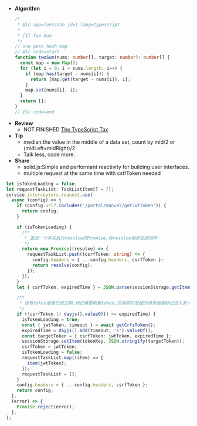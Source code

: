 
- **Algorithm**
  ```ts
  /*
   * @lc app=leetcode id=1 lang=typescript
   *
   * [1] Two Sum
   */
  // one pass hash map
  // @lc code=start
  function twoSum(nums: number[], target: number): number[] {
    const map = new Map();
    for (let i = 0; i < nums.length; i++) {
      if (map.has(target - nums[i])) {
        return [map.get(target - nums[i]), i];
      }
      map.set(nums[i], i);
    }
    return [];
  }
  // @lc code=end

  ```
- **Review** 
  - NOT FINISHED [The TypeScript Tax](https://medium.com/javascript-scene/the-typescript-tax-132ff4cb175b)
- **Tip** 
  - median:the value in the middle of a data set, count by mid/2 or (midLeft+midRight)/2
  - Talk less, code more.
- **Share** 
  - solid.js:Simple and performant reactivity for building user interfaces.
  - multiple request at the same time with cstfToken needed
```ts
let isTokenLoading = false;
let requestTaskList: TaskListItem[] = [];
service.interceptors.request.use(
  async (config) => {
    if (config.url?.includes('/portal/manual/getJwtToken')) {
      return config;
    }

    if (isTokenLoading) {
      /**
       * 返回一个并未执行resolve的Promise,将resolve保存在回调中
       */
      return new Promise((resolve) => {
        requestTaskList.push((csrfToken: string) => {
          config.headers = { ...config.headers, csrfToken };
          return resolve(config);
        });
      });
    }
    let { csrfToken, expiredTime } = JSON.parse(sessionStorage.getItem(tokenKey) || '{}');

    /**
     * 没有token或者已经过期,标记需要刷新token,后续同时发起的请求根据标记进入另一段逻辑
     */
    if (!csrfToken || dayjs().valueOf() >= expiredTime) {
      isTokenLoading = true;
      const { jwtToken, timeout } = await getCrfsToken();
      expiredTime = dayjs().add(timeout, 's').valueOf();
      const targetToken = { csrfToken: jwtToken, expiredTime };
      sessionStorage.setItem(tokenKey, JSON.stringify(targetToken));
      csrfToken = jwtToken;
      isTokenLoading = false;
      requestTaskList.map((item) => {
        item(jwtToken);
      });
      requestTaskList = [];
    }
    config.headers = { ...config.headers, csrfToken };
    return config;
  },
  (error) => {
    Promise.reject(error);
  },
);
```
